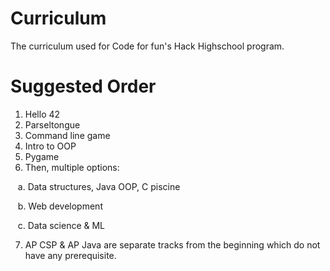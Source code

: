 # Curriculum
The curriculum used for Code for fun's Hack Highschool program.

# Suggested Order

1. Hello 42
2. Parseltongue
3. Command line game 
4. Intro to OOP 
5. Pygame 
6. Then, multiple options:

&nbsp;&nbsp;&nbsp;a. Data structures, Java OOP, C piscine

&nbsp;&nbsp;&nbsp;b. Web development

&nbsp;&nbsp;&nbsp;c. Data science & ML

7. AP CSP & AP Java are separate tracks from the beginning which do not have any prerequisite.
